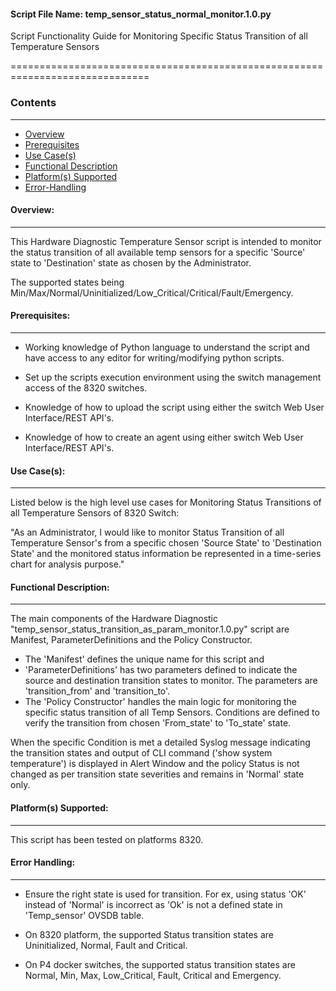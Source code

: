 #### Script File Name: temp\_sensor\_status\_normal\_monitor.1.0.py

Script Functionality Guide for Monitoring Specific Status Transition of
all Temperature Sensors

==============================================================================

### Contents
------------------------------------------------------------------------------
- [Overview](#Overview)
- [Prerequisites](#Prerequisites)
- [Use Case(s)](#Use_Case)
- [Functional Description](#Functional_Description)
- [Platform(s) Supported](#Platforms_Supported)
- [Error-Handling](#Error-Handling)

<a id='Overview'></a>
#### Overview:

------------------------------------------------------------------------------

This Hardware Diagnostic Temperature Sensor script is intended to monitor the 
status transition of all available temp sensors for a specific 'Source' state
to 'Destination' state as chosen by the Administrator.

The supported states being
Min/Max/Normal/Uninitialized/Low\_Critical/Critical/Fault/Emergency.

<a id='Prerequisites'></a>
#### Prerequisites:
------------------------------------------------------------------------------

- Working knowledge of Python language to understand the script and have 
access to any editor for writing/modifying python scripts.

- Set up the scripts execution environment using the switch management access 
of the 8320 switches.

- Knowledge of how to upload the script using either the switch Web User 
Interface/REST API's.

- Knowledge of how to create an agent using either switch Web User 
Interface/REST API's.

<a id='Use_Case'/></a>
#### Use Case(s):

------------------------------------------------------------------------------

Listed below is the high level use cases for Monitoring Status
Transitions of all Temperature Sensors of  8320 Switch:

"As an Administrator, I would like to monitor Status Transition of all
Temperature Sensor's from a specific chosen 'Source State' to
'Destination State' and the monitored status information be represented
in a time-series chart for analysis purpose."

<a id='Functional_Description'/></a>
#### Functional Description:

------------------------------------------------------------------------------

The main components of the Hardware Diagnostic
"temp\_sensor\_status\_transition\_as\_param\_monitor.1.0.py" script are
Manifest, ParameterDefinitions and the Policy Constructor.

- The 'Manifest' defines the unique name for this script and
- 'ParameterDefinitions' has two parameters defined to indicate the source
and destination transition states to monitor. The parameters are
'transition\_from' and 'transition\_to'.
- The 'Policy Constructor' handles the main logic for monitoring the
specific status transition of all Temp Sensors. Conditions are defined
to verify the transition from chosen 'From\_state' to 'To\_state' state.

When the specific Condition is met a detailed Syslog message indicating
the transition states and output of CLI command ('show system
temperature') is displayed in Alert Window and the policy Status is not
changed as per transition state severities and remains in 'Normal' state
only.

<a id='Platforms_Supported'/></a>
#### Platform(s) Supported:

------------------------------------------------------------------------------
This script has been tested on platforms 8320.

<a id='Error-Handling'/></a>
#### Error Handling:

------------------------------------------------------------------------------

- Ensure the right state is used for transition. For ex, using status
'OK' instead of 'Normal' is incorrect as 'Ok' is not a defined state in 
'Temp\_sensor' OVSDB table.

- On 8320 platform, the supported Status transition states are
Uninitialized, Normal, Fault and Critical.

- On P4 docker switches, the supported status transition states are
Normal, Min, Max, Low\_Critical, Fault, Critical and Emergency.